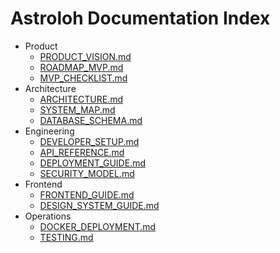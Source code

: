 # Astroloh Documentation Index

- Product
  - [PRODUCT_VISION.md](./PRODUCT_VISION.md)
  - [ROADMAP_MVP.md](./ROADMAP_MVP.md)
  - [MVP_CHECKLIST.md](./MVP_CHECKLIST.md)
- Architecture
  - [ARCHITECTURE.md](./ARCHITECTURE.md)
  - [SYSTEM_MAP.md](./SYSTEM_MAP.md)
  - [DATABASE_SCHEMA.md](./DATABASE_SCHEMA.md)
- Engineering
  - [DEVELOPER_SETUP.md](./DEVELOPER_SETUP.md)
  - [API_REFERENCE.md](./API_REFERENCE.md)
  - [DEPLOYMENT_GUIDE.md](./DEPLOYMENT_GUIDE.md)
  - [SECURITY_MODEL.md](./SECURITY_MODEL.md)
- Frontend
  - [FRONTEND_GUIDE.md](./FRONTEND_GUIDE.md)
  - [DESIGN_SYSTEM_GUIDE.md](./DESIGN_SYSTEM_GUIDE.md)
- Operations
  - [DOCKER_DEPLOYMENT.md](./DOCKER_DEPLOYMENT.md)
  - [TESTING.md](./TESTING.md)